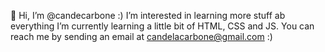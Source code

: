  👋 Hi, I’m @candecarbone :)
  I’m interested in learning more stuff ab everything
  I’m currently learning a little bit of HTML, CSS and JS.
  You can reach me by sending an email at candelacarbone@gmail.com :)
